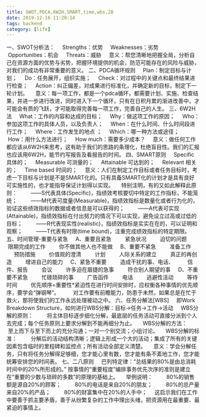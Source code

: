 ```yaml
---
title: SWOT,PDCA,6W2H,SMART,time,wbs,28
date: 2019-12-16 11:20:14
tags: backend
category: [life]
---
```


一、SWOT分析法：
    Strengths：优势
    Weaknesses：劣势
    Opportunities：机会
    Threats：威胁
    意义：帮您清晰地把握全局，分析自己在资源方面的优势与劣势，把握环境提供的机会，防范可能存在的风险与威胁，对我们的成功有非常重要的意义。
二、PDCA循环规则
    Plan：制定目标与计划；
    Do：任务展开，组织实施；
    Check：对过程中的关键点和最终结果进行检查；
    Action：纠正偏差，对成果进行标准化，并确定新的目标，制定下一轮计划。
    意义：每一项工作，都是一个pdca循环，都需要计划、实施、检查结果，并进一步进行改进，同时进入下一个循环，只有在日积月累的渐进改善中，才可能会有质的飞跃，才可能取得完善每一项工作，完善自己的人生。
三、6W2H法
    What：工作的内容和达成的目标；
    Why：做这项工作的原因；
    Who：参加这项工作的具体人员，以及负责人；
    When：在什么时间、什么时间段进行工作；
    Where：工作发生的地点 ；
    Which：哪一种方法或途径；
    How：用什么方法进行；
    How much：需要多少成本？
    意义：做任何工作都应该从6W2H来思考，这有助于我们的思路的条理化，杜绝盲目性。我们的汇报也应该用6W2H，能节约写报告及看报告的时间。
四、SMART原则
    Specific 具体的；
    Measurable 可测量的；
    Attainable 可达到的；
    Relevant 相关的；
    Time based 时间的；
    意义：人们在制定工作目标或者任务目标时，考虑一下目标与计划是不是SMART化的。只有具备SMART化的计划才是具有良好可实施性的，也才能指导保证计划得以实现。
    特别注明，有的又如此解释此原则：
        ——S代表具体(Specific)，指绩效考核要切中特定的工作指标，不能笼统；
        ——M代表可度量(Measurable)，指绩效指标是数量化或者行为化的，验证这些绩效指标的数据或者信息是可以获得的；
        ——A代表可实现(Attainable)，指绩效指标在付出努力的情况下可以实现，避免设立过高或过低的目标；
        ——R代表现实性(realistic)，指绩效指标是实实在在的，可以证明和观察；
        ——T代表有时限(time bound)，注重完成绩效指标的特定期限。
五、时间管理-重要与紧急
    A、重要且紧急
        紧急状况
        迫切的问题
        限期完成的工作
        你不做其他人也不能做
    B、重要不紧急
        准备工作
        预防措施
        价值观的澄清
        计划
        人际关系的建立
        真正的再创造
        增进自己的能力
    C、紧急不重要
        造成干扰的事、电话、
        信件、报告
        会议
        许多迫在眉捷的急事
        符合别人期望的事
    D、不重要不紧急
        忙碌琐碎的事
        广告函件
        电话
        逃避性活动
        等待时间
        优先顺序=重要性*紧迫性在进行时间安排时，应权衡各种事情的优先顺序，要学会“弹钢琴”。
        对工作要有前瞻能力，防患于未然，如果总是在忙于救火，那将使我们的工作永远处理被动之中。
六、任务分解法[WBS]
    即Work Breakdown Structure，如何进行WBS分解：目标→任务→工作→活动
    WBS分解的原则：
        将主体目标逐步细化分解，最底层的任务活动可直接分派到个人去完成；每个任务原则上要求分解到不能再细分为止。
    WBS分解的方法：
        至上而下与至下而上的充分沟通；一对一个别交流；小组讨论。
    WBS分解的标准：
        分解后的活动结构清晰；逻辑上形成一个大的活动；集成了所有的关键因素包含临时的里程碑和监控点；所有活动全部定义清楚。
    意义：学会分解任务，只有将任务分解得足够细，您才能心里有数，您才能有条不紊地工作，您才能统筹安排您的时间表。
七、二八原则
    巴列特定律：“总结果的80%是由总消耗时间中的20%所形成的。” 按事情的“重要程度”编排事务优先次序的准则是建立在“重要的少数与琐碎的多数”的原理的基础上。
    举例说明：
        80%的销售额是源自20%的顾客；
        80%的电话是来自20%的朋友；
        80%的总产量来自20%的产品；
        80%的财富集中在20%的人手中；
    这启示我们在工作中要善于抓主要矛盾，善于从纷繁复杂的工作中理出头绪，把资源用在最重要、最紧迫的事情上。
